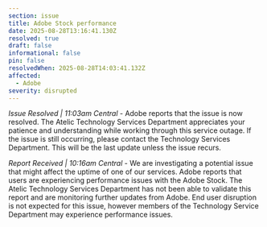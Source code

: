```yaml
---
section: issue
title: Adobe Stock performance
date: 2025-08-28T13:16:41.130Z
resolved: true
draft: false
informational: false
pin: false
resolvedWhen: 2025-08-28T14:03:41.132Z
affected:
  - Adobe
severity: disrupted
---
```

*Issue Resolved | 11:03am Central* - Adobe reports that the issue is now resolved. The Atelic Technology Services Department appreciates your patience and understanding while working through this service outage. If the issue is still occurring, please contact the Technology Services Department. This will be the last update unless the issue recurs.

*Report Received | 10:16am Central* - We are investigating a potential issue that might affect the uptime of one of our services. Adobe reports that users are experiencing performance issues with the Adobe Stock. The Atelic Technology Services Department has not been able to validate this report and are monitoring further updates from Adobe. End user disruption is not expected for this issue, however members of the Technology Service Department may experience performance issues.